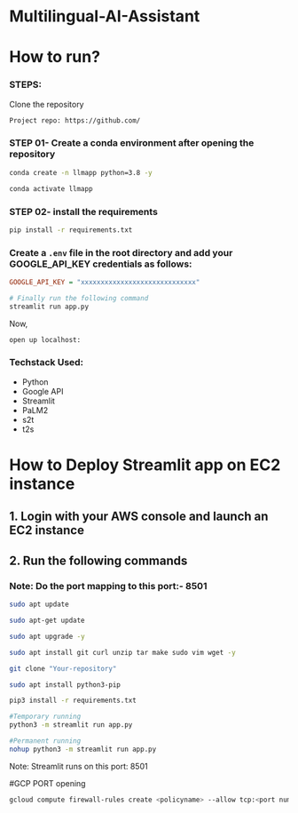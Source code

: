 # Multilingual-AI-Assistant


# How to run?
### STEPS:

Clone the repository

```bash
Project repo: https://github.com/
```
### STEP 01- Create a conda environment after opening the repository

```bash
conda create -n llmapp python=3.8 -y
```

```bash
conda activate llmapp
```


### STEP 02- install the requirements
```bash
pip install -r requirements.txt
```

### Create a `.env` file in the root directory and add your GOOGLE_API_KEY credentials as follows:

```ini
GOOGLE_API_KEY = "xxxxxxxxxxxxxxxxxxxxxxxxxxxxx"
```


```bash
# Finally run the following command
streamlit run app.py
```

Now,
```bash
open up localhost:
```


### Techstack Used:

- Python
- Google API
- Streamlit
- PaLM2
- s2t
- t2s



# How to Deploy Streamlit app on EC2 instance

## 1. Login with your AWS console and launch an EC2 instance

## 2. Run the following commands

### Note: Do the port mapping to this port:- 8501

```bash
sudo apt update
```

```bash
sudo apt-get update
```

```bash
sudo apt upgrade -y
```

```bash
sudo apt install git curl unzip tar make sudo vim wget -y
```


```bash
git clone "Your-repository"
```

```bash
sudo apt install python3-pip
```

```bash
pip3 install -r requirements.txt
```

```bash
#Temporary running
python3 -m streamlit run app.py
```

```bash
#Permanent running
nohup python3 -m streamlit run app.py
```

Note: Streamlit runs on this port: 8501

#GCP PORT opening
```bash
gcloud compute firewall-rules create <policyname> --allow tcp:<port number> --source-ranges=0.0.0.0/0 --description="<your-description-here>"
```






